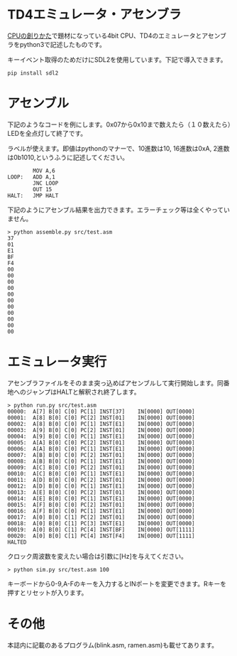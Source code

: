 
# TD4エミュレータ・アセンブラ

[CPUの創りかた](https://www.amazon.co.jp/dp/4839909865)で題材になっている4bit CPU、TD4のエミュレータとアセンブラをpython3で記述したものです。

キーイベント取得のためだけにSDL2を使用しています。下記で導入できます。

```
pip install sdl2
```

# アセンブル

下記のようなコードを例にします。0x07から0x10まで数えたら（１０数えたら）LEDを全点灯して終了です。

ラベルが使えます。即値はpythonのマナーで、10進数は10, 16進数は0xA, 2進数は0b1010,というふうに記述してください。

```
        MOV A,6
LOOP:   ADD A,1
        JNC LOOP
        OUT 15
HALT:   JMP HALT
```

下記のようにアセンブル結果を出力できます。エラーチェック等は全くやっていません。

```
> python assemble.py src/test.asm
37
01
E1
BF
F4
00
00
00
00
00
00
00
00
00
00
00
```

# エミュレータ実行

アセンブラファイルをそのまま突っ込めばアセンブルして実行開始します。同番地へのジャンプはHALTと解釈され終了します。

```
> python run.py src/test.asm
00000:  A[7] B[0] C[0] PC[1] INST[37]    IN[0000] OUT[0000]
00001:  A[8] B[0] C[0] PC[2] INST[01]    IN[0000] OUT[0000]
00002:  A[8] B[0] C[0] PC[1] INST[E1]    IN[0000] OUT[0000]
00003:  A[9] B[0] C[0] PC[2] INST[01]    IN[0000] OUT[0000]
00004:  A[9] B[0] C[0] PC[1] INST[E1]    IN[0000] OUT[0000]
00005:  A[A] B[0] C[0] PC[2] INST[01]    IN[0000] OUT[0000]
00006:  A[A] B[0] C[0] PC[1] INST[E1]    IN[0000] OUT[0000]
00007:  A[B] B[0] C[0] PC[2] INST[01]    IN[0000] OUT[0000]
00008:  A[B] B[0] C[0] PC[1] INST[E1]    IN[0000] OUT[0000]
00009:  A[C] B[0] C[0] PC[2] INST[01]    IN[0000] OUT[0000]
00010:  A[C] B[0] C[0] PC[1] INST[E1]    IN[0000] OUT[0000]
00011:  A[D] B[0] C[0] PC[2] INST[01]    IN[0000] OUT[0000]
00012:  A[D] B[0] C[0] PC[1] INST[E1]    IN[0000] OUT[0000]
00013:  A[E] B[0] C[0] PC[2] INST[01]    IN[0000] OUT[0000]
00014:  A[E] B[0] C[0] PC[1] INST[E1]    IN[0000] OUT[0000]
00015:  A[F] B[0] C[0] PC[2] INST[01]    IN[0000] OUT[0000]
00016:  A[F] B[0] C[0] PC[1] INST[E1]    IN[0000] OUT[0000]
00017:  A[0] B[0] C[1] PC[2] INST[01]    IN[0000] OUT[0000]
00018:  A[0] B[0] C[1] PC[3] INST[E1]    IN[0000] OUT[0000]
00019:  A[0] B[0] C[1] PC[4] INST[BF]    IN[0000] OUT[1111]
00020:  A[0] B[0] C[1] PC[4] INST[F4]    IN[0000] OUT[1111]
HALTED
```

クロック周波数を変えたい場合は引数に[Hz]を与えてください。

```
> python sim.py src/test.asm 100
```

キーボードから0-9,A-Fのキーを入力するとINポートを変更できます。Rキーを押すとリセットが入ります。

# その他

本誌内に記載のあるプログラム(blink.asm, ramen.asm)も載せてあります。

